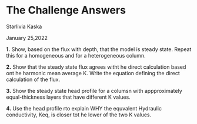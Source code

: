 # The Challenge Answers
Starlivia Kaska

January 25,2022


**1.** Show, based on the flux with depth, that the model is steady state. Repeat this for a homogeneous and for a heterogeneous column. 

**2.** Show that the steady state flux agrees witht he direct calculation based ont he harmonic mean average K. Write the equation defining the direct calculation of the flux. 

**3.** Show the steady state head profile for a columsn with appproximately equal-thickness layers that have different K values. 

**4.** Use the head profile rto explain WHY the equvalent Hydraulic conductivity, Keq, is closer tot he lower of the two K values. 





